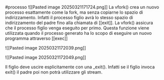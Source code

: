 #processo
![[Pasted image 20250321171724.png]]
La vfork() crea un nuovo processo esattamente come la fork, ma senza copiarne lo spazio di indirizzamento. Infatti il processo figlio  avrà lo stesso spazio di indirizzamento del padre fino alla chiamata di [[exit]]. La vfork() assicura che il processo figlio venga eseguito per primo. Questa funzione viene utilizzata quando il processo generato ha lo scopo di eseguire un nuovo programma attraverso [[exec]]

![[Pasted image 20250321172039.png]]

![[Pasted image 20250321172049.png]]

Il figlio deve uscire esplicitamente con una _exit(). Infatti se il figlio invoca exit() il padre poi non potrà utilizzare gli stream.